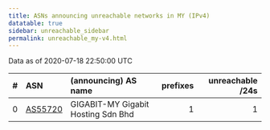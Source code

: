 ```yaml
---
title: ASNs announcing unreachable networks in MY (IPv4)
datatable: true
sidebar: unreachable_sidebar
permalink: unreachable_my-v4.html
---
```


Data as of 2020-07-18 22:50:00 UTC


<div class="datatable-begin"></div>

|   # | ASN                                    | (announcing) AS name               |   prefixes |   unreachable /24s |
|----:|:---------------------------------------|:-----------------------------------|-----------:|-------------------:|
|   0 | [AS55720](unreachable_AS55720-v4.html) | GIGABIT-MY Gigabit Hosting Sdn Bhd |          1 |                  1 |

<div class="datatable-end"></div>